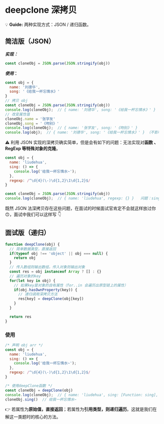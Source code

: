 # deepclone 深拷贝

💡 **Guide:** 两种实现方式：JSON / 递归函数。

## 简洁版（JSON）

**_实现：_**

```js
const cloneObj = JSON.parse(JSON.stringify(obj))
```

**_使用_：**

```js
const obj = {
  name: '刘德华',
  song: '《给我一杯忘情水》'
}
// 拷贝 obj
const cloneObj = JSON.parse(JSON.stringify(obj))
console.log(cloneObj);  // { name: '刘德华', song: '《给我一杯忘情水》' }
// 改变属性值
cloneObj.name = '张学友'
cloneObj.song = '《吻别》'
console.log(cloneObj);  // { name: '张学友', song: '《吻别》' }
console.log(obj);  // { name: '刘德华', song: '《给我一杯忘情水》' } （不影响源对象，即深克隆）
```

⚠ 利用 JSON 实现的深拷贝确实简单，但是会有如下的问题：无法实现对**函数 、RegExp 等特殊对象的克隆**。

```js
const obj = {
  name: 'liudehua',
  sing: () => {
    console.log('给我一杯忘情水~');
  },
  regexp: /^\d{4}(\-)\d{1,2}\1\d{1,2}$/
}

const cloneObj = JSON.parse(JSON.stringify(obj))
console.log(cloneObj);  // { name: 'liudehua', regexp: {} }   问题：sing函数没有拷贝，正则表达式拷贝错误

```

既然 JSON 法深拷贝存在这些问题，在面试的时候面试官肯定不会就这样放过你 🙃，面试中我们可以这样写 👇

## 面试版（递归）

```js
function deepClone(obj) {
  // 简单数据类型，直接返回
  if(typeof obj !== 'object' || obj === null) {
    return obj
  }
  // 传入数组则输出数组，传入对象则输出对象
  const res = obj instanceof Array ? [] : {}
  // 遍历对象的key
  for(let key in obj) {
    // 如果key是对象的自有属性（for..in 会遍历出原型链上的属性）
    if(obj.hasOwnProperty(key)) {
      // 递归调用深拷贝方法
      res[key] = deepClone(obj[key])
    }
  }

  return res
}
```

### 使用

```js
/* 声明 obj arr */
const obj = {
  name: 'liudehua',
  sing: () => {
    console.log('给我一杯忘情水~');
  },
  regexp: /^\d{4}(\-)\d{1,2}\1\d{1,2}$/
}

/* 使用deepClone函数 */
const cloneObj = deepClone(obj)
console.log(cloneObj);  // { name: 'liudehua', sing: [Function: sing], regexp: {} }
cloneObj.sing()  // 给我一杯忘情水~
```

👉 若属性为**原始值，直接返回**；若属性为**引用类型，则递归遍历**。这就是我们在解这一类题时的核心的方法。
